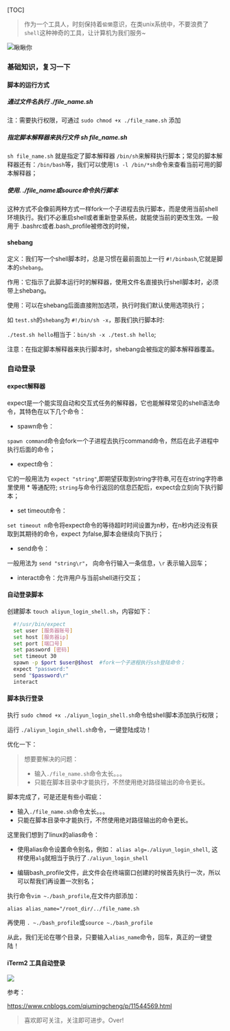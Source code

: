[TOC]

> 作为一个工具人，时刻保持着`偷懒`意识，在类unix系统中，不要浪费了`shell`这种神奇的工具，让计算机为我们服务~

![瞅瞅你](https://cdn.colorhub.me/xzDOaNr7Fxor-PyQZV6C1f2rIGocJ4nh--BrR6e-e20/auto/0/500/ce/0/bG9jYWw6Ly8vZjUv/NDkvZjhjZDJiZmVk/MTBiOTFlMjA1ZDli/NTU5NDQwOGQ4ZGRk/MWIzZjU0OS5qcGVn.jpg)



### 基础知识，复习一下

#### 脚本的运行方式

##### 通过文件名执行 ./file_name.sh

注：需要执行权限，可通过 `sudo chmod +x ./file_name.sh` 添加

##### 指定脚本解释器来执行文件 sh file_name.sh

`sh file_name.sh` 就是指定了脚本解释器 `/bin/sh`来解释执行脚本；常见的脚本解释器还有：`/bin/bash`等，我们可以使用`ls -l /bin/*sh`命令来查看当前可用的脚本解释器；

##### 使用. ./file_name或source命令执行脚本

这种方式不会像前两种方式一样fork一个子进程去执行脚本，而是使用当前shell环境执行。我们不必重启shell或者重新登录系统，就能使当前的更改生效。一般用于 .bashrc或者.bash_profile被修改的时候，



#### shebang

定义：我们写一个shell脚本时，总是习惯在最前面加上一行 `#!/binbash`,它就是脚本的`shebang`。

作用：它指示了此脚本运行时的解释器，使用文件名直接执行shell脚本时，必须带上shebang。

使用：可以在shebang后面直接附加选项，执行时我们默认使用选项执行；

如 `test.sh`的`shebang`为 `#!/bin/sh -x`，那我们执行脚本时:

`./test.sh hello`相当于：`bin/sh -x ./test.sh hello`;

注意：在指定脚本解释器来执行脚本时，shebang会被指定的脚本解释器覆盖。





### 自动登录

#### expect解释器

expect是一个能实现自动和交互式任务的解释器，它也能解释常见的shell语法命令，其特色在以下几个命令：

- spawn命令：

`spawn command`命令会fork一个子进程去执行command命令，然后在此子进程中执行后面的命令；

- expect命令：

 它的一般用法为 `expect "string"`,即期望获取到string字符串,可在在string字符串里使用 * 等通配符; `string`与命令行返回的信息匹配后，expect会立刻向下执行脚本；

- set timeout命令：

`set timeout n`命令将expect命令的等待超时时间设置为n秒，在n秒内还没有获取到其期待的命令，expect 为false,脚本会继续向下执行；

- send命令：

一般用法为 `send "string\r"`， 向命令行输入一条信息，`\r` 表示输入回车；

- interact命令：允许用户与当前shell进行交互；



#### 自动登录脚本

创建脚本 `touch aliyun_login_shell.sh`，内容如下：

```bash
  #!/usr/bin/expect
  set user [服务器账号] 
  set host [服务器ip]
  set port [端口号]
  set password [密码]
  set timeout 30
  spawn -p $port $user@$host  #fork一个子进程执行ssh登陆命令；
  expect "password:"
  send "$password\r"
  interact
```

#### 脚本执行登录

执行 `sudo chmod +x ./aliyun_login_shell.sh`命令给shell脚本添加执行权限；

运行 `./aliyun_login_shell.sh`命令，一键登陆成功！

 

优化一下：

>想要要解决的问题：
>
>- 输入`./file_name.sh`命令太长。。。
>- 只能在脚本目录中才能执行，不然使用绝对路径输出的命令更长。

脚本完成了，可是还是有些小瑕疵：

- 输入`./file_name.sh`命令太长。。。
- 只能在脚本目录中才能执行，不然使用绝对路径输出的命令更长。

这里我们想到了linux的alias命令：

- 使用alias命令设置命令别名，例如：  `alias alg=./aliyun_login_shell`, 这样使用`alg`就相当于执行了`./aliyun_login_shell`

- 编辑bash_profile文件，此文件会在终端窗口创建的时候首先执行一次，所以可以帮我们再设置一次别名；

执行命令`vim ~./bash_profile`,在文件内部添加：

```
alias alias_name="/root_dir/../file_name.sh
```

再使用 `. ~./bash_profile`或`source ~./bash_profile`  

从此，我们无论在哪个目录，只要输入`alias_name`命令，回车，真正的一键登陆！



#### iTerm2 工具自动登录
![](https://zhao520a1a.github.io/2020/07/26/shell%E5%AE%9E%E7%8E%B0SSH%E8%87%AA%E5%8A%A8%E7%99%BB%E9%99%86/image-20200726174911885.png)




参考：

https://www.cnblogs.com/qiumingcheng/p/11544569.html



> 喜欢即可关注，关注即可进步。Over!


